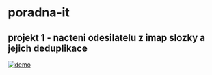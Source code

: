 # poradna-it

## projekt 1 - nacteni odesilatelu z imap slozky a jejich deduplikace
[![demo](https://asciinema.org/a/309184.svg)](https://asciinema.org/a/309184?autoplay=1)



